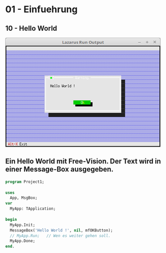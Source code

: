 # 01 - Einfuehrung
## 10 - Hello World

![image.png](image.png)

Ein Hello World mit Free-Vision.
Der Text wird in einer Message-Box ausgegeben.
---

```pascal
program Project1;

uses
  App, MsgBox;
var
  MyApp: TApplication;

begin
  MyApp.Init;
  MessageBox('Hello World !', nil, mfOKButton);
  // MyApp.Run;   // Wen es weiter gehen soll.
  MyApp.Done;
end.
```


